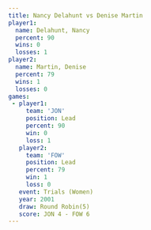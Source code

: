 ```yaml
---
title: Nancy Delahunt vs Denise Martin
player1:               
  name: Delahunt, Nancy
  percent: 90          
  wins: 0              
  losses: 1            
player2:               
  name: Martin, Denise 
  percent: 79          
  wins: 1              
  losses: 0            
games:
 - player1:        
     team: 'JON'   
     position: Lead
     percent: 90   
     win: 0        
     loss: 1       
   player2:        
     team: 'FOW'   
     position: Lead
     percent: 79   
     win: 1        
     loss: 0       
   event: Trials (Women)
   year: 2001           
   draw: Round Robin(5) 
   score: JON 4 - FOW 6 
---
```

